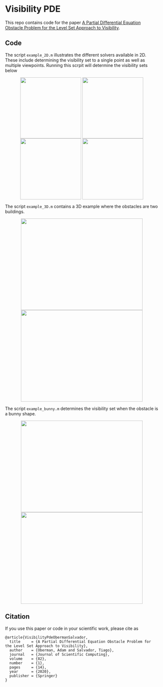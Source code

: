 # Visibility PDE
This repo contains code for the paper [A Partial Differential Equation Obstacle Problem for the Level Set Approach to Visibility](https://doi.org/10.1007/s10915-019-01106-x).

## Code

The script `example_2D.m` illustrates the different solvers available in 2D. These include determining the visibility set to a single point as well as multiple viewpoints.
Running this scrpit will determine the visibility sets below
  
<p align="center">
<img align="middle" src="http://www.math.lsa.umich.edu/~saldanha/visibility_single_point_1.jpg" width="200" height="200" />
<img align="middle" src="http://www.math.lsa.umich.edu/~saldanha/visibility_single_point_2.jpg" width="200" height="200" />
<img align="middle" src="http://www.math.lsa.umich.edu/~saldanha/visibility_all.jpg" width="200" height="200" />
<img align="middle" src="http://www.math.lsa.umich.edu/~saldanha/visibility_at_least_one.jpg" width="200" height="200" />
</p>

The script `example_3D.m` contains a 3D example where the obstacles are two buildings.
<p align="center">
<img align="middle" src="http://www.math.lsa.umich.edu/~saldanha/example_3D_obstacles.jpg" width="400" height="300" />
<img align="middle" src="http://www.math.lsa.umich.edu/~saldanha/example_3D_visibility.jpg" width="400" height="300" />
</p>

The script `example_bunny.m` determines the visibility set when the obstacle is a bunny shape.
<p align="center">
<img align="middle" src="http://www.math.lsa.umich.edu/~saldanha/example_bunny_obstacles.jpg" width="400" height="300" />
<img align="middle" src="http://www.math.lsa.umich.edu/~saldanha/example_bunny_visibility.jpg" width="400" height="300" />
</p>

## Citation
If you use this paper or code in your scientific work, please cite as
```
@article{VisibilityPdeObermanSalvador,
  title     = {A Partial Differential Equation Obstacle Problem for the Level Set Approach to Visibility},
  author    = {Oberman, Adam and Salvador, Tiago},
  journal   = {Journal of Scientific Computing},
  volume    = {82},
  number    = {1},
  pages     = {14},
  year      = {2020},
  publisher = {Springer}
}
```
